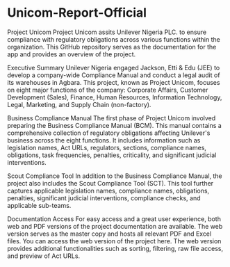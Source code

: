 # Unicom-Report-Official

Project Unicom
Project Unicom assits Unilever Nigeria PLC. to ensure compliance with regulatory obligations across various functions within the organization. This GitHub repository serves as the documentation for the app and provides an overview of the project.

Executive Summary
Unilever Nigeria engaged Jackson, Etti & Edu (JEE) to develop a company-wide Compliance Manual and conduct a legal audit of its warehouses in Agbara. This project, known as Project Unicom, focuses on eight major functions of the company: Corporate Affairs, Customer Development (Sales), Finance, Human Resources, Information Technology, Legal, Marketing, and Supply Chain (non-factory).

Business Compliance Manual
The first phase of Project Unicom involved preparing the Business Compliance Manual (BCM). This manual contains a comprehensive collection of regulatory obligations affecting Unilever's business across the eight functions. It includes information such as legislation names, Act URLs, regulators, sections, compliance names, obligations, task frequencies, penalties, criticality, and significant judicial interventions.

Scout Compliance Tool
In addition to the Business Compliance Manual, the project also includes the Scout Compliance Tool (SCT). This tool further captures applicable legislation names, compliance names, obligations, penalties, significant judicial interventions, compliance checks, and applicable sub-teams.

Documentation Access
For easy access and a great user experience, both web and PDF versions of the project documentation are available. The web version serves as the master copy and hosts all relevant PDF and Excel files. You can access the web version of the project here. The web version provides additional functionalities such as sorting, filtering, raw file access, and preview of Act URLs.
